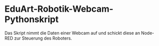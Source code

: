 # EduArt-Robotik-Webcam-Pythonskript
Das Skript nimmt die Daten einer Webcam auf und schickt diese an Node-RED zur Steuerung des Roboters.
